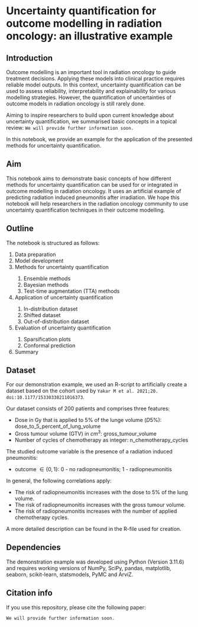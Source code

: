 # Uncertainty quantification for outcome modelling in radiation oncology: an illustrative example

## Introduction
Outcome modelling is an important tool in radiation oncology to guide treatment decisions. 
Applying these models into clinical practice requires reliable model outputs. 
In this context, uncertainty quantification can be used to assess reliability, interpretability and explainability for various modelling strategies. 
However, the quantification of uncertainties of outcome models in radiation oncology is still rarely done.

Aiming to inspire researchers to build upon current knowledge about uncertainty quantification, we summarised basic concepts in a topical review:  ```We will provide further information soon.```

In this notebook, we provide an example for the application of the presented methods for uncertainty quantification. 

## Aim
This notebook aims to demonstrate basic concepts of how different methods for uncertainty quantification can be used for or integrated in outcome modelling in radiation oncology.
It uses an artificial example of predicting radiation induced pneumonitis after irradiation.
We hope this notebook will help researchers in the radiation oncology community to use uncertainty quantification techniques in their outcome modelling.

## Outline
The notebook is structured as follows:
<ol>
    <li>Data preparation</li>
    <li>Model development</li> 
    <li>Methods for uncertainty quantification</li> 
        <ol>
            <li>Ensemble methods</li>
            <li>Bayesian methods</li>
            <li>Test-time augmentation (TTA) methods</li>
        </ol>
    <li>Application of uncertainty quantification</li>
        <ol>
            <li>In-distribution dataset</li>
            <li>Shifted dataset</li>
            <li>Out-of-distribution dataset</li>
        </ol>
    <li>Evaluation of uncertainty quantification</li>
    <ol>
        <li>Sparsification plots</li>
        <li>Conformal prediction</li>
    </ol>
    <li>Summary</li>
</ol>

## Dataset
For our demonstration example, we used an R-script to artificially create a dataset based on the cohort used by ```Yakar M et al. 2021;20. doi:10.1177/15330338211016373```.

Our dataset consists of 200 patients and comprises three features:
- Dose in Gy that is applied to 5% of the lunge volume ($D5\%$): dose_to_5_percent_of_lung_volume
- Gross tumour volume (GTV) in $cm^3$: gross_tumour_volume
- Number of cycles of chemotherapy as integer: n_chemotherapy_cycles

The studied outcome variable is the presence of a radiation induced pneumonitis:
- outcome $\in \{0, 1\}$: 0 - no radiopneumonitis; 1 - radiopneumonitis

In general, the following correlations apply:
- The risk of radiopneumonitis increases with the dose to 5% of the lung volume.
- The risk of radiopneumonitis increases with the gross tumour volume.
- The risk of radiopneumonitis increases with the number of applied chemotherapy cycles. 

A more detailed description can be found in the R-file used for creation.

## Dependencies
The demonstration example was developed using Python (Version 3.11.6) and requires working versions of NumPy, SciPy, pandas, matplotlib, seaborn, scikit-learn, statsmodels, PyMC and ArviZ.

## Citation info
If you use this repository, please cite the following paper:

```We will provide further information soon.```

